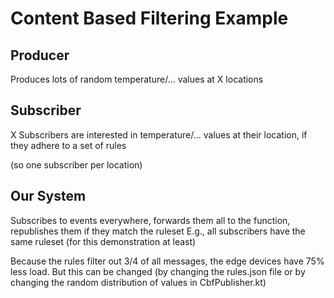 # Content Based Filtering Example

## Producer

Produces lots of random temperature/... values at X locations

## Subscriber

X Subscribers are interested in temperature/... values at their location, if they adhere to a set of rules

(so one subscriber per location)

## Our System

Subscribes to events everywhere, forwards them all to the function, republishes them if they match the ruleset
E.g., all subscribers have the same ruleset (for this demonstration at least)

Because the rules filter out 3/4 of all messages, the edge devices have 75% less load. But this can be changed (by changing the rules.json file or by changing the random distribution of values in CbfPublisher.kt)

